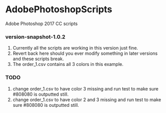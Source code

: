 # AdobePhotoshopScripts
Adobe Photoshop 2017 CC scripts

### version-snapshot-1.0.2
1. Currently all the scripts are working in this version just fine.  
2. Revert back here should you ever modify something in later versions and these scripts break.
3. The order_1.csv contains all 3 colors in this example.

### TODO
1. change order_1.csv to have color 3 missing and run test to make sure #808080 is outputted still.
2. change order_1.csv to have color 2 and 3 missing and run test to make sure #808080 is outputted still.